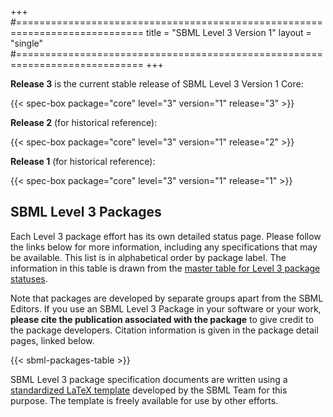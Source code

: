 +++
#============================================================================
title  = "SBML Level 3 Version 1"
layout = "single"
#============================================================================
+++

**Release 3** is the current stable release of SBML Level 3 Version 1 Core:

{{< spec-box package="core" level="3" version="1" release="3" >}}

**Release 2** (for historical reference):

{{< spec-box package="core" level="3" version="1" release="2" >}}

**Release 1** (for historical reference):

{{< spec-box package="core" level="3" version="1" release="1" >}}


## SBML Level 3 Packages

Each Level 3 package effort has its own detailed status page. Please follow the links below for more information, including any specifications that may be available. This list is in alphabetical order by package label. The information in this table is drawn from the [master table for Level 3 package statuses](https://docs.google.com/spreadsheets/d/1pa01Z72t1UKrjliAXBhxjjN1nnOf00gXcfm4_pWXOxA).

Note that packages are developed by separate groups apart from the SBML Editors. If you use an SBML Level&nbsp;3 Package in your software or your work, **please cite the publication associated with the package** to give credit to the package developers. Citation information is given in the package detail pages, linked below.

{{< sbml-packages-table >}}

SBML Level 3 package specification documents are written using a [standardized LaTeX template](https://doi.org/10.1186/s13104-017-2788-1) developed by the SBML Team for this purpose. The template is freely available for use by other efforts.
